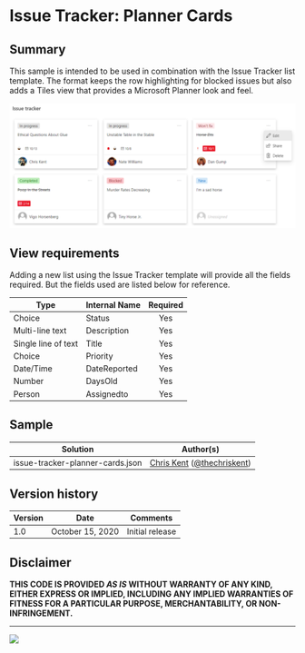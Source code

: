 # Issue Tracker: Planner Cards

## Summary
This sample is intended to be used in combination with the Issue Tracker list template. The format keeps the row highlighting for blocked issues but also adds a Tiles view that provides a Microsoft Planner look and feel.

![screenshot of the sample](./assets/screenshot.png)

## View requirements

Adding a new list using the Issue Tracker template will provide all the fields required. But the fields used are listed below for reference.

|Type|Internal Name|Required|
|---|---|:---:|
|Choice|Status|Yes|
|Multi-line text|Description|Yes|
|Single line of text|Title|Yes|
|Choice|Priority|Yes|
|Date/Time|DateReported|Yes|
|Number|DaysOld|Yes|
|Person|Assignedto|Yes|

## Sample

Solution|Author(s)
--------|---------
issue-tracker-planner-cards.json | [Chris Kent](https://github.com/thechriskent) ([@thechriskent](https://twitter.com/thechriskent))

## Version history

Version|Date|Comments
-------|----|--------
1.0|October 15, 2020|Initial release

## Disclaimer
**THIS CODE IS PROVIDED *AS IS* WITHOUT WARRANTY OF ANY KIND, EITHER EXPRESS OR IMPLIED, INCLUDING ANY IMPLIED WARRANTIES OF FITNESS FOR A PARTICULAR PURPOSE, MERCHANTABILITY, OR NON-INFRINGEMENT.**

---

<img src="https://pnptelemetry.azurewebsites.net/list-formatting/view-samples/issue-tracker-planner-cards" />
